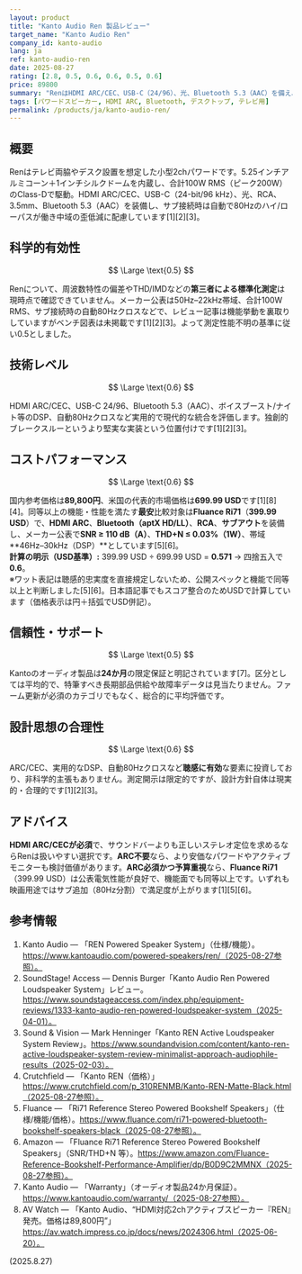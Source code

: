 ```yaml
---
layout: product
title: "Kanto Audio Ren 製品レビュー"
target_name: "Kanto Audio Ren"
company_id: kanto-audio
lang: ja
ref: kanto-audio-ren
date: 2025-08-27
rating: [2.8, 0.5, 0.6, 0.6, 0.5, 0.6]
price: 89800
summary: "RenはHDMI ARC/CEC、USB-C（24/96）、光、Bluetooth 5.3（AAC）を備え、サブ接続時は自動80Hzクロスで運用できるテレビ向け小型2chパワード。サウンドバー代替として実用的ですが、公開ベンチデータは乏しく、ARC必須でない場合はより安価な選択肢もあります。"
tags: [パワードスピーカー, HDMI ARC, Bluetooth, デスクトップ, テレビ用]
permalink: /products/ja/kanto-audio-ren/
---
```


## 概要

Renはテレビ両脇やデスク設置を想定した小型2chパワードです。5.25インチアルミコーン＋1インチシルクドームを内蔵し、合計100W RMS（ピーク200W）のClass-Dで駆動。HDMI ARC/CEC、USB-C（24-bit/96 kHz）、光、RCA、3.5mm、Bluetooth 5.3（AAC）を装備し、サブ接続時は自動で80Hzのハイ/ローパスが働き中域の歪低減に配慮しています[1][2][3]。

## 科学的有効性

$$ \Large \text{0.5} $$

Renについて、周波数特性の偏差やTHD/IMDなどの**第三者による標準化測定**は現時点で確認できていません。メーカー公表は50Hz–22kHz帯域、合計100W RMS、サブ接続時の自動80Hzクロスなどで、レビュー記事は機能挙動を裏取りしていますがベンチ図表は未掲載です[1][2][3]。よって測定性能不明の基準に従い0.5としました。

## 技術レベル

$$ \Large \text{0.6} $$

HDMI ARC/CEC、USB-C 24/96、Bluetooth 5.3（AAC）、ボイスブースト/ナイト等のDSP、自動80Hzクロスなど実用的で現代的な統合を評価します。独創的ブレークスルーというより堅実な実装という位置付けです[1][2][3]。

## コストパフォーマンス

$$ \Large \text{0.6} $$

国内参考価格は**89,800円**、米国の代表的市場価格は**699.99 USD**です[1][8][4]。同等以上の機能・性能を満たす**最安**比較対象は**Fluance Ri71**（**399.99 USD**）で、**HDMI ARC**、**Bluetooth（aptX HD/LL）**、**RCA**、**サブアウト**を装備し、メーカー公表で**SNR ≥ 110 dB（A）**、**THD+N ≤ 0.03%（1W）**、帯域**46Hz–30kHz（DSP）**としています[5][6]。  
**計算の明示（USD基準）:** 399.99 USD ÷ 699.99 USD = **0.571** → 四捨五入で **0.6**。  
※ワット表記は聴感的忠実度を直接規定しないため、公開スペックと機能で同等以上と判断しました[5][6]。日本語記事でもスコア整合のためUSDで計算しています（価格表示は円＋括弧でUSD併記）。

## 信頼性・サポート

$$ \Large \text{0.5} $$

Kantoのオーディオ製品は**24か月**の限定保証と明記されています[7]。区分としては平均的で、特筆すべき長期部品供給や故障率データは見当たりません。ファーム更新が必須のカテゴリでもなく、総合的に平均評価です。

## 設計思想の合理性

$$ \Large \text{0.6} $$

ARC/CEC、実用的なDSP、自動80Hzクロスなど**聴感に有効**な要素に投資しており、非科学的主張もありません。測定開示は限定的ですが、設計方針自体は現実的・合理的です[1][2][3]。

## アドバイス

**HDMI ARC/CECが必須**で、サウンドバーよりも正しいステレオ定位を求めるならRenは扱いやすい選択です。**ARC不要**なら、より安価なパワードやアクティブモニターも検討価値があります。**ARC必須かつ予算重視**なら、**Fluance Ri71**（399.99 USD）は公表電気性能が良好で、機能面でも同等以上です。いずれも映画用途ではサブ追加（80Hz分割）で満足度が上がります[1][5][6]。

## 参考情報

1. Kanto Audio — 「REN Powered Speaker System」（仕様/機能）。https://www.kantoaudio.com/powered-speakers/ren/（2025-08-27参照）。  
2. SoundStage! Access — Dennis Burger「Kanto Audio Ren Powered Loudspeaker System」レビュー。https://www.soundstageaccess.com/index.php/equipment-reviews/1333-kanto-audio-ren-powered-loudspeaker-system（2025-04-01）。  
3. Sound & Vision — Mark Henninger「Kanto REN Active Loudspeaker System Review」。https://www.soundandvision.com/content/kanto-ren-active-loudspeaker-system-review-minimalist-approach-audiophile-results（2025-02-03）。  
4. Crutchfield — 「Kanto REN（価格）」https://www.crutchfield.com/p_310RENMB/Kanto-REN-Matte-Black.html（2025-08-27参照）。  
5. Fluance — 「Ri71 Reference Stereo Powered Bookshelf Speakers」（仕様/機能/価格）。https://www.fluance.com/ri71-powered-bluetooth-bookshelf-speakers-black（2025-08-27参照）。  
6. Amazon — 「Fluance Ri71 Reference Stereo Powered Bookshelf Speakers」（SNR/THD+N 等）。https://www.amazon.com/Fluance-Reference-Bookshelf-Performance-Amplifier/dp/B0D9C2MMNX（2025-08-27参照）。  
7. Kanto Audio — 「Warranty」（オーディオ製品24か月保証）。https://www.kantoaudio.com/warranty/（2025-08-27参照）。  
8. AV Watch — 「Kanto Audio、“HDMI対応2chアクティブスピーカー『REN』発売。価格は89,800円”」https://av.watch.impress.co.jp/docs/news/2024306.html（2025-06-20）。

(2025.8.27)

